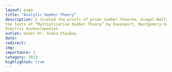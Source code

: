 ```yaml
---
layout: page
title: "Analytic Number Theory"
description: I studied the proofs of prime number theorem, Siegel‐Walfisz theorem, and Bombieri‐Vinogradov theorem. I mainly followed
the texts of “Multiplicative Number Theory” by Davenport, Montgomery‐Vaughan and “The Distribution of Prime Numbers” by
Dimitris Koukoulopoulos.
outlet: Under Dr. Sneha Chaubey
date: 
redirect: 
img: 
importance: 1
category: 2023
highlighted: true
---
```

